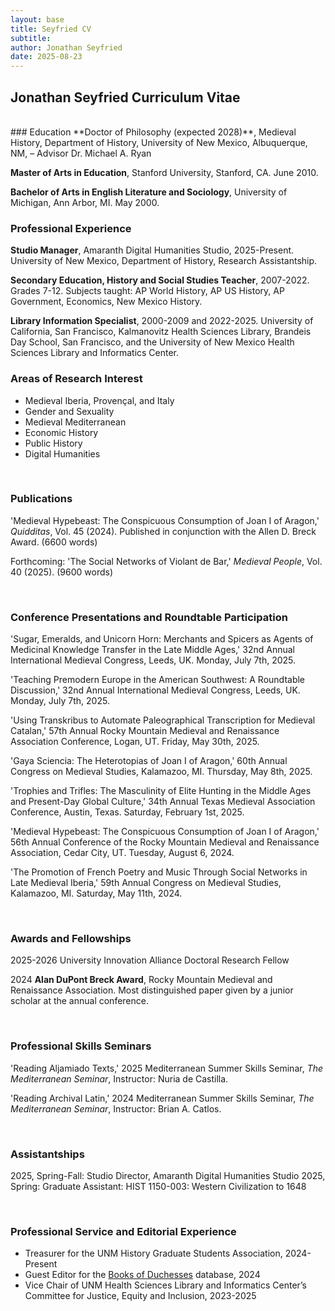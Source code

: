 ```yaml
---
layout: base
title: Seyfried CV
subtitle: 
author: Jonathan Seyfried
date: 2025-08-23
---
```


## Jonathan Seyfried Curriculum Vitae
<br style="clear: both">
### Education
**Doctor of Philosophy (expected 2028)**, Medieval History, Department of History, University of New Mexico, Albuquerque, NM, – Advisor Dr. Michael A. Ryan

**Master of Arts in Education**, Stanford University, Stanford, CA. June 2010.

**Bachelor of Arts in English Literature and Sociology**, University of Michigan, Ann Arbor, MI. May 2000.


### Professional Experience
**Studio Manager**, Amaranth Digital Humanities Studio, 2025-Present. University of New Mexico, Department of History, Research Assistantship.

**Secondary Education, History and Social Studies Teacher**, 2007-2022. Grades 7-12. Subjects taught: AP World History, AP US History, AP Government, Economics, New Mexico History.

**Library Information Specialist**, 2000-2009 and 2022-2025. University of California, San Francisco, Kalmanovitz Health Sciences Library, Brandeis Day School, San Francisco, and the University of New Mexico Health Sciences Library and Informatics Center.

### Areas of Research Interest
- Medieval Iberia, Provençal, and Italy
- Gender and Sexuality
- Medieval Mediterranean
- Economic History
- Public History
- Digital Humanities
<br style="clear: both">

### Publications

'Medieval Hypebeast: The Conspicuous Consumption of Joan I of Aragon,' *Quidditas*, Vol. 45 (2024). Published in conjunction with the Allen D. Breck Award. (6600 words)

Forthcoming: 'The Social Networks of Violant de Bar,' *Medieval People*, Vol. 40 (2025). (9600 words)

<br style="clear: both">

### Conference Presentations and Roundtable Participation

'Sugar, Emeralds, and Unicorn Horn: Merchants and Spicers as Agents of Medicinal Knowledge Transfer in the Late Middle Ages,' 32nd Annual International Medieval Congress, Leeds, UK. Monday, July 7th, 2025.

'Teaching Premodern Europe in the American Southwest: A Roundtable Discussion,' 32nd Annual International Medieval Congress, Leeds, UK. Monday, July 7th, 2025.

'Using Transkribus to Automate Paleographical Transcription for Medieval Catalan,' 57th Annual Rocky Mountain Medieval and Renaissance Association Conference, Logan, UT. Friday, May 30th, 2025.

'Gaya Sciencia: The Heterotopias of Joan I of Aragon,' 60th Annual Congress on Medieval Studies, Kalamazoo, MI. Thursday, May 8th, 2025.

'Trophies and Trifles: The Masculinity of Elite Hunting in the Middle Ages and Present-Day Global Culture,' 34th Annual Texas Medieval Association Conference, Austin, Texas. Saturday, February 1st, 2025.

'Medieval Hypebeast: The Conspicuous Consumption of Joan I of Aragon,' 56th Annual Conference of the Rocky Mountain Medieval and Renaissance Association, Cedar City, UT. Tuesday, August 6, 2024.

'The Promotion of French Poetry and Music Through Social Networks in Late Medieval Iberia,' 59th Annual Congress on Medieval Studies, Kalamazoo, MI. Saturday, May 11th, 2024.

<br style="clear: both">

### Awards and Fellowships

2025-2026 University Innovation Alliance Doctoral Research Fellow 

2024 **Alan DuPont Breck Award**, Rocky Mountain Medieval and Renaissance Association. Most distinguished paper given by a junior scholar at the annual conference. 

<br style="clear: both">

### Professional Skills Seminars

'Reading Aljamiado Texts,' 2025 Mediterranean Summer Skills Seminar, *The Mediterranean Seminar*, Instructor: Nuria de Castilla.

'Reading Archival Latin,' 2024 Mediterranean Summer Skills Seminar, *The Mediterranean Seminar*, Instructor: Brian A. Catlos. 

<br style="clear: both">

### Assistantships

2025, Spring-Fall: Studio Director, Amaranth Digital Humanities Studio
2025, Spring: Graduate Assistant: HIST 1150-003: Western Civilization to 1648

<br style="clear: both">

### Professional Service and Editorial Experience
- Treasurer for the UNM History Graduate Students Association, 2024-Present
- Guest Editor for the [Books of Duchesses](https://booksofduchesses.com) database, 2024
- Vice Chair of UNM Health Sciences Library and Informatics Center’s Committee for Justice, Equity and Inclusion, 2023-2025

<br style="clear: both">
<br style="clear: both">
